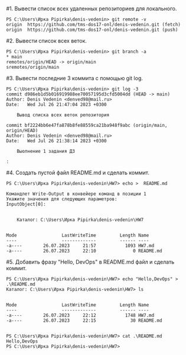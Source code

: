 #1. Вывести список всех удаленных репозиториев для локального.
```
PS C:\Users\Ирка Pipirka\denis-vedenin> git remote -v
origin  https://github.com/tms-dos17-onl/denis-vedenin.git (fetch)
origin  https://github.com/tms-dos17-onl/denis-vedenin.git (push) 
```

#2. Вывести список всех веток.
```
PS C:\Users\Ирка Pipirka\denis-vedenin> git branch -a
* main
remotes/origin/HEAD -> origin/main
sremotes/origin/main
```
#3. Вывести последниe 3 коммитa с помощью git log.
```
PS C:\Users\Ирка Pipirka\denis-vedenin> git log -3    
commit d986eb1d5b016919988ee70057195d3cfd5004dd (HEAD -> main)
Author: Denis Vedenin <denved98@mail.ru>
Date:   Wed Jul 26 21:47:04 2023 +0300

    Вывод списка всех веток репозитория

commit bf2224bb6e47fa878b8fe88559ca21ba948f9abc (origin/main, origin/HEAD)
Author: Denis Vedenin <denved98@mail.ru>
Date:   Wed Jul 26 21:38:14 2023 +0300

    Выолнение 1 задания ДЗ

:
```

#4. Создать пустой файл README.md и сделать коммит.
```
PS C:\Users\Ирка Pipirka\denis-vedenin\HW7> echo >  README.md

Командлет Write-Output в конвейере команд в позиции 1
Укажите значения для следующих параметров:
InputObject[0]:


    Каталог: C:\Users\Ирка Pipirka\denis-vedenin\HW7


Mode                 LastWriteTime         Length Name
----                 -------------         ------ ----
-a----        26.07.2023     21:57           1093 HW7.md
-a----        26.07.2023     22:10              0 README.md
```
#5. Добавить фразу "Hello, DevOps" в README.md файл и сделать коммит.
```
PS C:\Users\Ирка Pipirka\denis-vedenin\HW7> echo "Hello,DevOps" > .\README.md
Каталог: C:\Users\Ирка Pipirka\denis-vedenin\HW7> ls


Mode                 LastWriteTime         Length Name
----                 -------------         ------ ----
-a----        26.07.2023     22:12           1748 HW7.md
-a----        26.07.2023     22:15             30 README.md


PS C:\Users\Ирка Pipirka\denis-vedenin\HW7> cat .\README.md
Hello,DevOps
PS C:\Users\Ирка Pipirka\denis-vedenin\HW7>
```